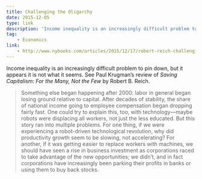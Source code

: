 ```yaml
---
title: Challenging the Oligarchy
date: 2015-12-05
type: link
description: 'Income inequality is an increasingly difficult problem to pin down.'
tag:
    - Economics
link:
    - http://www.nybooks.com/articles/2015/12/17/robert-reich-challenging-oligarchy/
---
```

Income inequality is an increasingly difficult problem to pin down, but it appears it is not what it seems. See Paul Krugman’s review of *Saving Capitalism: For the Many, Not the Few* by Robert B. Reich.

> Something else began happening after 2000: labor in general began losing ground relative to capital. After decades of stability, the share of national income going to employee compensation began dropping fairly fast. One could try to explain this, too, with technology—maybe robots were displacing all workers, not just the less educated. But this story ran into multiple problems. For one thing, if we were experiencing a robot-driven technological revolution, why did productivity growth seem to be slowing, not accelerating? For another, if it was getting easier to replace workers with machines, we should have seen a rise in business investment as corporations raced to take advantage of the new opportunities; we didn’t, and in fact corporations have increasingly been parking their profits in banks or using them to buy back stocks.